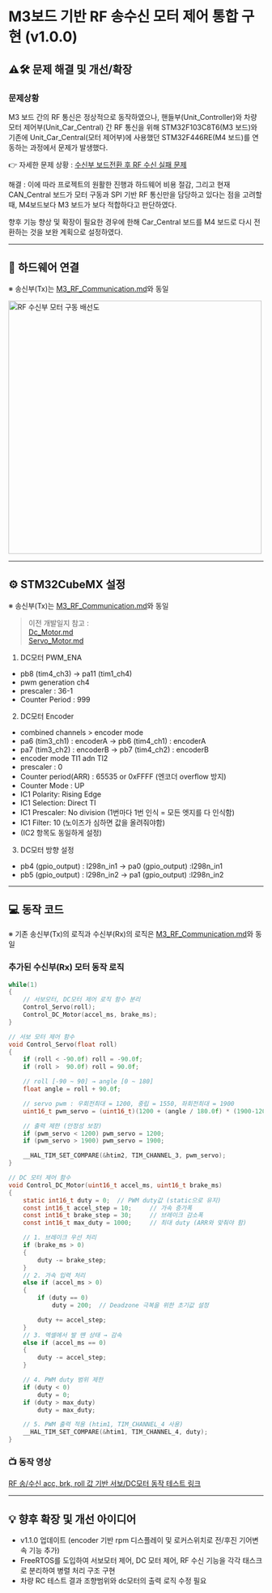 # M3보드 기반 RF 송수신 모터 제어 통합 구현 (v1.0.0)

## ⚠️🛠️ 문제 해결 및 개선/확장

### 문제상황
M3 보드 간의 RF 통신은 정상적으로 동작하였으나, 핸들부(Unit_Controller)와 차량 모터 제어부(Unit_Car_Central) 간 RF 통신을 위해 STM32F103C8T6(M3 보드)와 기존에 Unit_Car_Central(모터 제어부)에 사용했던 STM32F446RE(M4 보드)를 연동하는 과정에서 문제가 발생했다.

👉 자세한 문제 상황 : [수신부 보드전환 후 RF 수신 실패 문제](../troubleshooting/M4_RF_Communication_Failure.md)

해결 : 이에 따라 프로젝트의 원활한 진행과 하드웨어 비용 절감, 그리고 현재 CAN_Central 보드가 모터 구동과 SPI 기반 RF 통신만을 담당하고 있다는 점을 고려할 때, M4보드보다 M3 보드가 보다 적합하다고 판단하였다.

향후 기능 향상 및 확장이 필요한 경우에 한해 Car_Central 보드를 M4 보드로 다시 전환하는 것을 보완 계획으로 설정하였다.

---

## 🔌 하드웨어 연결
※ 송신부(Tx)는 [M3_RF_Communication.md](./M3_RF_Communication.md)와 동일

<img src="../wiring_diagram/m3_motorctrl.png" alt="RF 수신부 모터 구동 배선도" width="500"/>



---

## ⚙️ STM32CubeMX 설정
※ 송신부(Tx)는 [M3_RF_Communication.md](./M3_RF_Communication.md)와 동일

> 이전 개발일지 참고 :<br>
[Dc_Motor.md](./Dc_Motor.md)<br>
[Servo_Motor.md](./Servo_Motor.md)

1. DC모터 PWM_ENA
- pb8 (tim4_ch3) -> pa11 (tim1_ch4)
- pwm generation ch4
- prescaler : 36-1
- Counter Period : 999

2. DC모터 Encoder
- combined channels > encoder mode
- pa6 (tim3_ch1) : encoderA -> pb6 (tim4_ch1) : encoderA
- pa7 (tim3_ch2) : encoderB -> pb7 (tim4_ch2) : encoderB
- encoder mode TI1 adn TI2
- prescaler : 0
- Counter period(ARR) : 65535 or 0xFFFF (엔코더 overflow 방지)
- Counter Mode : UP
- IC1 Polarity: Rising Edge
- IC1 Selection: Direct TI
- IC1 Prescaler: No division (1번마다 1번 인식 = 모든 엣지를 다 인식함)
- IC1 Filter: 10 (노이즈가 심하면 값을 올려줘야함)
- (IC2 항목도 동일하게 설정)

3. DC모터 방향 설정
- pb4 (gpio_output) : l298n_in1 -> pa0 (gpio_output) :l298n_in1
- pb5 (gpio_output) : l298n_in2 -> pa1 (gpio_output) :l298n_in2

---

## 💻 동작 코드
※ 기존 송신부(Tx)의 로직과 수신부(Rx)의 로직은 [M3_RF_Communication.md](./M3_RF_Communication.md)와 동일

### 추가된 수신부(Rx) 모터 동작 로직
```c
while(1)
{
    // 서보모터, DC모터 제어 로직 함수 분리
    Control_Servo(roll);
    Control_DC_Motor(accel_ms, brake_ms);
}

// 서보 모터 제어 함수
void Control_Servo(float roll)
{
	if (roll < -90.0f) roll = -90.0f;
	if (roll >  90.0f) roll = 90.0f;

	// roll [-90 ~ 90] → angle [0 ~ 180]
	float angle = roll + 90.0f;

	// servo pwm : 우회전최대 = 1200, 중립 = 1550, 좌회전최대 = 1900
	uint16_t pwm_servo = (uint16_t)(1200 + (angle / 180.0f) * (1900-1200));

	// 출력 제한 (안정성 보장)
	if (pwm_servo < 1200) pwm_servo = 1200;
	if (pwm_servo > 1900) pwm_servo = 1900;

	__HAL_TIM_SET_COMPARE(&htim2, TIM_CHANNEL_3, pwm_servo);
}

// DC 모터 제어 함수
void Control_DC_Motor(uint16_t accel_ms, uint16_t brake_ms)
{
    static int16_t duty = 0;  // PWM duty값 (static으로 유지)
    const int16_t accel_step = 10;     // 가속 증가폭
    const int16_t brake_step = 30;     // 브레이크 감소폭
    const int16_t max_duty = 1000;     // 최대 duty (ARR와 맞춰야 함)

    // 1. 브레이크 우선 처리
    if (brake_ms > 0)
    {
        duty -= brake_step;
    }
    // 2. 가속 입력 처리
    else if (accel_ms > 0)
    {
        if (duty == 0)
            duty = 200;  // Deadzone 극복을 위한 초기값 설정

        duty += accel_step;
    }
    // 3. 엑셀에서 발 뗀 상태 → 감속
    else if (accel_ms == 0)
    {
        duty -= accel_step;
    }

    // 4. PWM duty 범위 제한
    if (duty < 0)
        duty = 0;
    if (duty > max_duty)
        duty = max_duty;

    // 5. PWM 출력 적용 (htim1, TIM_CHANNEL_4 사용)
    __HAL_TIM_SET_COMPARE(&htim1, TIM_CHANNEL_4, duty);
}


```

### 📺 동작 영상
[RF 송/수신 acc, brk, roll 값 기반 서보/DC모터 동작 테스트 링크](https://www.youtube.com/watch?v=gWtgOxEqD58)

---

## 💡 향후 확장 및 개선 아이디어
- v1.1.0 업데이트 (encoder 기반 rpm 디스플레이 및 로커스위치로 전/후진 기어변속 기능 추가)
- FreeRTOS를 도입하여 서보모터 제어, DC 모터 제어, RF 수신 기능을 각각 태스크로 분리하여 병렬 처리 구조 구현
- 차량 RC 테스트 결과 조향범위와 dc모터의 출력 로직 수정 필요